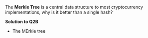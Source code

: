 The **Merkle Tree** is a central data structure to most cryptocurrency implementations, why is it better than a single hash?

**Solution to Q2B**

* The MErkle tree
